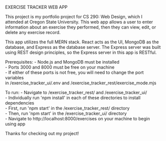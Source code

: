 EXERCISE TRACKER WEB APP

This project is my portfolio project for CS 290: Web Design, which I attended at Oregon State
University. This web app allows a user to enter information about an exercise they performed,
then they can view, edit, or delete any exercise record.

This app utilizes the full MERN stack. React acts as the UI, MongoDB as the database, and
Express as the database server. The Express server was built using REST design principles,
so the Express server in this app is RESTful.

Prerequisites:
    - Node.js and MongoDB must be installed  
    - Ports 3000 and 8000 must be free on your machine  
    - If either of these ports is not free, you will need to change the port variables  
      in /exercise_tracker_ui/.env and /exercise_tracker_rest/exercise_mode.mjs  

To run:
    - Navigate to /exercise_tracker_rest/ and /exercise_tracker_ui/  
    - Individually run 'npm install' in each of these directories to install dependencies  
    - First, run 'npm start' in the /exercise_tracker_rest/ directory  
    - Then, run 'npm start' in the /exercise_tracker_ui/ directory  
    - Navigate to http://localhost:8000/exercises on your machine to begin using app  

Thanks for checking out my project!